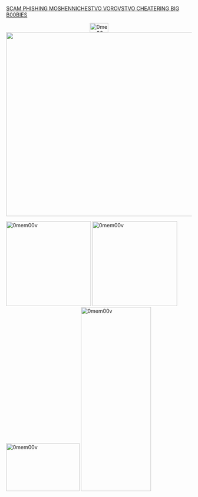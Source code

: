  [SCAM PHISHING MOSHENNICHESTVO VOROVSTVO CHEATERING BIG B00BIES](https://t.me/omem00v) 
 
 <p align="center"> 
 
 <img width="50" height="25" alt="0mem00v" src="https://media.tenor.com/yso9Ncqwm5UAAAAj/click-subscribe.gif" />

 <img width="2700" height="500" alt="0mem00v" src="https://media1.tenor.com/m/xaeDWERliE8AAAAd/picmix-funny-cat.gif" />

 <img width="230" height="230" alt="0mem00v" src="https://media.tenor.com/d_8GmiRfosAAAAAj/gimme-cmere.gif" /> <img width="230" height="230" alt="0mem00v" src="https://i.pinimg.com/736x/21/e2/67/21e267c71cc5307a0122f5b5997cd769.jpg" /> <img width="199" height="130" alt="0mem00v" src="https://media1.tenor.com/m/3ry9dtUDmZ0AAAAd/roblox-my-dad-works-for-roblox.gif" /> <img width="190" height="500" alt="0mem00v" src="https://media.tenor.com/DtWJ9V2qRpoAAAAi/kokichi-danganronpa.gif" />


